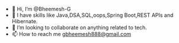 - 👋 Hi, I’m @Bheemesh-G
- 🌱 I have skills like Java,DSA,SQL,oops,Spring Boot,REST APIs and Hibernate.
- 💞️ I’m looking to collaborate on anything related to tech.
- 📫 How to reach me gbheemesh888@gmail.com

<!---
Bheemesh-G/Bheemesh-G is a ✨ special ✨ repository because its `README.md` (this file) appears on your GitHub profile.
You can click the Preview link to take a look at your changes.
--->

